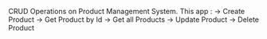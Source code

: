 CRUD Operations on Product Management System.
This app :
-> Create Product
-> Get Product by Id
-> Get all Products
-> Update Product
-> Delete Product
